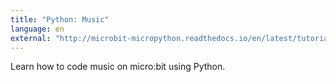 ```yaml
---
title: "Python: Music"
language: en
external: "http://microbit-micropython.readthedocs.io/en/latest/tutorials/music.html"
---
```


Learn how to code music on micro:bit using Python.
